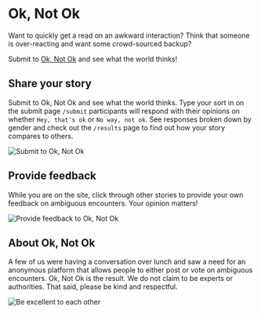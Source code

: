# Ok, Not Ok

Want to quickly get a read on an awkward interaction?
Think that someone is over-reacting and want some crowd-sourced backup?

Submit to [Ok, Not Ok](https://ok-not-ok.herokuapp.com/submit) and see what the world thinks!

## Share your story

Submit to Ok, Not Ok and see what the world thinks. Type your sort in on the submit page `/submit` participants will respond with their opinions on whether `Hey, that's ok` or `No way, not ok`. See responses broken down by gender and check out the `/results` page to find out how your story compares to others.

![Submit to Ok, Not Ok](https://ok-not-ok.herokuapp.com/images/submit.gif)

## Provide feedback

While you are on the site, click through other stories to provide your own feedback on ambiguous encounters. Your opinion matters!

![Provide feedback to Ok, Not Ok](https://ok-not-ok.herokuapp.com/images/rating.gif)

## About Ok, Not Ok

A few of us were having a conversation over lunch and saw a need for an anonymous platform that allows people to either post or vote on ambiguous encounters. Ok, Not Ok is the result. We do not claim to be experts or authorities. That said, please be kind and respectful.

![Be excellent to each other](https://media.giphy.com/media/HM7hTQhsjSIFy/giphy.gif)
